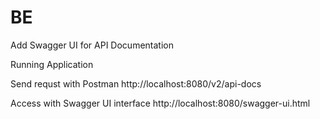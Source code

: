 # BE



Add Swagger UI for API Documentation

Running Application

Send requst with Postman
http://localhost:8080/v2/api-docs 

Access with Swagger UI interface
http://localhost:8080/swagger-ui.html
